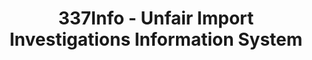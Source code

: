 ---
layout: default
bigquery: https://console.cloud.google.com/bigquery?p=patents-public-data&d=usitc_investigations&page=dataset&project=sheets-management-319211
citation: US International Trade Commission 337Info Unfair Import Investigations Information
  System
contributors: US International Trade Comission
cost: None
description: US International Trade Commission 337Info Unfair Import Investigations
  Information System contains data on investigations done under Section 337. Section
  337 declares the infringement of certain statutory intellectual property rights
  and other forms of unfair competition in import trade to be unlawful practices.
  Most Section 337 investigations involve allegations of patent or registered trademark
  infringement.
documentation: FAQ and tutorial available on the site
last_edit: 04/10/2022, 12:36:49
location: https://pubapps2.usitc.gov/337external/
maintained_by: US International Trade Comission
schema_fields:
- investigationTermDate
- dateComplaintFiled
- finalIdOnViolationIssue
- teoIdIssueDate
- markmanHearing
- currentStatus
- lastUpdated
- actualStartDateEvidHear
- copyrightNumbers
- finalDetViolation
- htsNumbers
- dateOfPublicationFrNotice
- id
- publication_number
- complainant
- finalDetNoViolation
- teoReliefGranted
- invUnfairAct
- trademarkNumbers
- issueDateOtherNonFinal
- teoIdDueDate
- respondent
- scheduledStartDateEvidHear
- docketNo
- actualEndDateEvidHear
- investigationNo
- gcAttorney
- investigationType
- dateCreated
- title
- currentActiveALJ
- ouiiAttorney
- cafcAppeals
- endDateMarkmanHearing
- startDateMarkmanHearing
- aljAssigned
- scheduledEndDateEvidHear
- targetDate
- ouiiParticipation
- teoProceedingInvolved
- finalIdOnViolationDue
- patentNumbers
- patentNumber
- internalRemand
shortname: unfair_import_investigations
tags:
- import
- legal
- trade
timeframe: 2008-2021 (prior to 2008 downloadable as a JSON file)
title: 337Info - Unfair Import Investigations Information System
uuid: 2721f5ec-e599-4890-9265-9706719fc71e
---